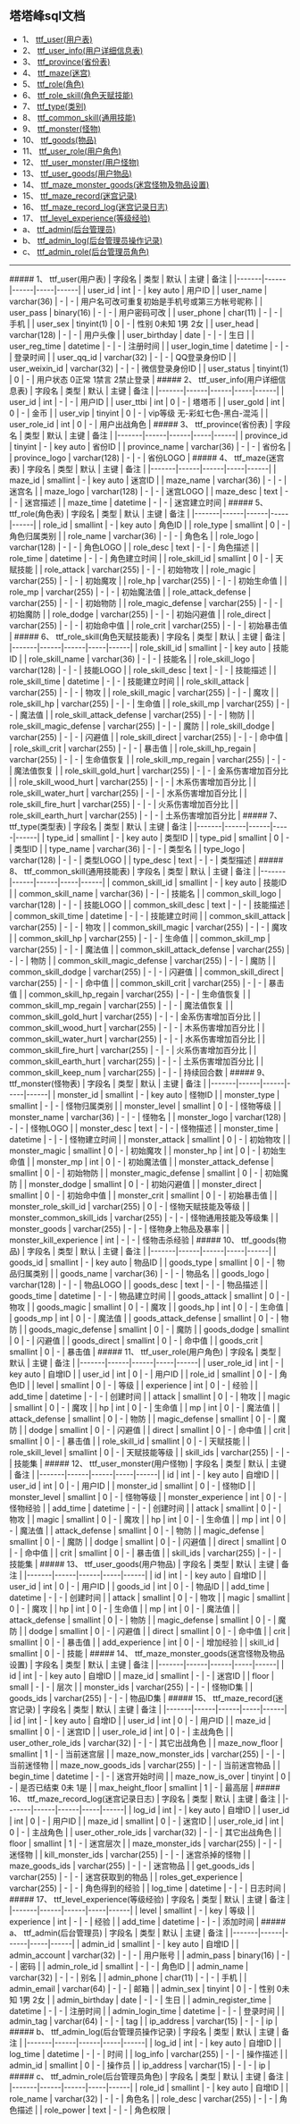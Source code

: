 ## 塔塔峰sql文档


* 1、 [ttf_user(用户表)](#1)
* 2、 [ttf_user_info(用户详细信息表)](#2)
* 3、 [ttf_province(省份表)](#3)
* 4、 [ttf_maze(迷宫)](#4)
* 5、 [ttf_role(角色)](#5)
* 6、 [ttf_role_skill(角色天赋技能)](#6)
* 7、 [ttf_type(类别)](#7)
* 8、 [ttf_common_skill(通用技能)](#8)
* 9、 [ttf_monster(怪物)](#9)
* 10、 [ttf_goods(物品)](#10)
* 11、 [ttf_user_role(用户角色)](#11)
* 12、 [ttf_user_monster(用户怪物)](#12)
* 13、 [ttf_user_goods(用户物品)](#13)
* 14、 [ttf_maze_monster_goods(迷宫怪物及物品设置)](#14)
* 15、 [ttf_maze_record(迷宫记录)](#15)
* 16、 [ttf_maze_record_log(迷宫记录日志)](#16)
* 17、 [ttf_level_experience(等级经验)](#17)
* a、 [ttf_admin(后台管理员)](#a)
* b、 [ttf_admin_log(后台管理员操作记录)](#b)
* c、 [ttf_admin_role(后台管理员角色)](#c)


-----------------
<span id="1"/>
##### 1、 ttf_user(用户表)
| 字段名 | 类型 | 默认 | 主键 | 备注 |
|-------|------|------|-----|------|
| user_id | int | - | key auto | 用户ID |
| user_name | varchar(36) | - | - | 用户名可改可重复初始是手机号或第三方帐号昵称 |
| user_pass | binary(16) | - | - | 用户密码可改 |
| user_phone | char(11) | - | - | 手机 |
| user_sex | tinyint(1) | 0 | - | 性别 0未知 1男 2女 |
| user_head | varchar(128) | - | - | 用户头像 |
| user_birthday | date | - | - | 生日 |
| user_reg_time | datetime | - | - | 注册时间 |
| user_login_time | datetime | - | - | 登录时间 |
| user_qq_id | varchar(32) | - | - | QQ登录身份ID |
| user_weixin_id | varchar(32) | - | - | 微信登录身份ID |
| user_status | tinyint(1) | 0 | - | 用户状态 0正常 1禁言 2禁止登录 |


<span id="2"/>
##### 2、 ttf_user_info(用户详细信息表)
| 字段名 | 类型 | 默认 | 主键 | 备注 |
|-------|------|------|-----|------|
| user_id | int | - | - | 用户ID |
| user_ttbi | int | 0 | - | 塔塔币 |
| user_gold | int | 0 | - | 金币 |
| user_vip | tinyint | 0 | - | vip等级 无-彩虹七色-黑白-混沌 |
| user_role_id | int | 0 | - | 用户出战角色 |


<span id="3"/>
##### 3、 ttf_province(省份表)
| 字段名 | 类型 | 默认 | 主键 | 备注 |
|-------|------|------|-----|------|
| province_id | tinyint | - | key auto | 省份ID |
| province_name | varchar(36) | - | - | 省份名 |
| province_logo | varchar(128) | - | - | 省份LOGO |


<span id="4"/>
##### 4、 ttf_maze(迷宫表)
| 字段名 | 类型 | 默认 | 主键 | 备注 |
|-------|------|------|-----|------|
| maze_id | smallint | - | key auto | 迷宫ID |
| maze_name | varchar(36) | - | - | 迷宫名 |
| maze_logo | varchar(128) | - | - | 迷宫LOGO |
| maze_desc | text | - | - | 迷宫描述 |
| maze_time | datetime | - | - | 迷宫建立时间 |


<span id="5"/>
##### 5、 ttf_role(角色表)
| 字段名 | 类型 | 默认 | 主键 | 备注 |
|-------|------|------|-----|------|
| role_id | smallint | - | key auto | 角色ID |
| role_type | smallint | 0 | - | 角色归属类别 |
| role_name | varchar(36) | - | - | 角色名 |
| role_logo | varchar(128) | - | - | 角色LOGO |
| role_desc | text | - | - | 角色描述 |
| role_time | datetime | - | - | 角色建立时间 |
| role_skill_id | smallint | 0 | - | 天赋技能 |
| role_attack | varchar(255) | - | - | 初始物攻 |
| role_magic | varchar(255) | - | - | 初始魔攻 |
| role_hp | varchar(255) | - | - | 初始生命值 |
| role_mp | varchar(255) | - | - | 初始魔法值 |
| role_attack_defense | varchar(255) | - | - | 初始物防 |
| role_magic_defense | varchar(255) | - | - | 初始魔防 |
| role_dodge | varchar(255) | - | - | 初始闪避值 |
| role_direct | varchar(255) | - | - | 初始命中值 |
| role_crit | varchar(255) | - | - | 初始暴击值 |



<span id="6"/>
##### 6、 ttf_role_skill(角色天赋技能表)
| 字段名 | 类型 | 默认 | 主键 | 备注 |
|-------|------|------|-----|------|
| role_skill_id | smallint | - | key auto | 技能ID |
| role_skill_name | varchar(36) | - | - | 技能名 |
| role_skill_logo | varchar(128) | - | - | 技能LOGO |
| role_skill_desc | text | - | - | 技能描述 |
| role_skill_time | datetime | - | - | 技能建立时间 |
| role_skill_attack | varchar(255) | - | - | 物攻 |
| role_skill_magic | varchar(255) | - | - | 魔攻 |
| role_skill_hp | varchar(255) | - | - | 生命值 |
| role_skill_mp | varchar(255) | - | - | 魔法值 |
| role_skill_attack_defense | varchar(255) | - | - | 物防 |
| role_skill_magic_defense | varchar(255) | - | - | 魔防 |
| role_skill_dodge | varchar(255) | - | - | 闪避值 |
| role_skill_direct | varchar(255) | - | - | 命中值 |
| role_skill_crit | varchar(255) | - | - | 暴击值 |
| role_skill_hp_regain | varchar(255) | - | - | 生命值恢复 |
| role_skill_mp_regain | varchar(255) | - | - | 魔法值恢复 |
| role_skill_gold_hurt | varchar(255) | - | - | 金系伤害增加百分比 |
| role_skill_wood_hurt | varchar(255) | - | - | 木系伤害增加百分比 |
| role_skill_water_hurt | varchar(255) | - | - | 水系伤害增加百分比 |
| role_skill_fire_hurt | varchar(255) | - | - | 火系伤害增加百分比 |
| role_skill_earth_hurt | varchar(255) | - | - | 土系伤害增加百分比 |


<span id="7"/>
##### 7、 ttf_type(类型表)
| 字段名 | 类型 | 默认 | 主键 | 备注 |
|-------|------|------|-----|------|
| type_id | smallint | - | key auto | 类型ID |
| type_pid | smallint | 0 | - | 类型ID |
| type_name | varchar(36) | - | - | 类型名 |
| type_logo | varchar(128) | - | - | 类型LOGO |
| type_desc | text | - | - | 类型描述 |


<span id="8"/>
##### 8、 ttf_common_skill(通用技能表)
| 字段名 | 类型 | 默认 | 主键 | 备注 |
|-------|------|------|-----|------|
| common_skill_id | smallint | - | key auto | 技能ID |
| common_skill_name | varchar(36) | - | - | 技能名 |
| common_skill_logo | varchar(128) | - | - | 技能LOGO |
| common_skill_desc | text | - | - | 技能描述 |
| common_skill_time | datetime | - | - | 技能建立时间 |
| common_skill_attack | varchar(255) | - | - | 物攻 |
| common_skill_magic | varchar(255) | - | - | 魔攻 |
| common_skill_hp | varchar(255) | - | - | 生命值 |
| common_skill_mp | varchar(255) | - | - | 魔法值 |
| common_skill_attack_defense | varchar(255) | - | - | 物防 |
| common_skill_magic_defense | varchar(255) | - | - | 魔防 |
| common_skill_dodge | varchar(255) | - | - | 闪避值 |
| common_skill_direct | varchar(255) | - | - | 命中值 |
| common_skill_crit | varchar(255) | - | - | 暴击值 |
| common_skill_hp_regain | varchar(255) | - | - | 生命值恢复 |
| common_skill_mp_regain | varchar(255) | - | - | 魔法值恢复 |
| common_skill_gold_hurt | varchar(255) | - | - | 金系伤害增加百分比 |
| common_skill_wood_hurt | varchar(255) | - | - | 木系伤害增加百分比 |
| common_skill_water_hurt | varchar(255) | - | - | 水系伤害增加百分比 |
| common_skill_fire_hurt | varchar(255) | - | - | 火系伤害增加百分比 |
| common_skill_earth_hurt | varchar(255) | - | - | 土系伤害增加百分比 |
| common_skill_keep_num | varchar(255) | - | - | 持续回合数 |


<span id="9"/>
##### 9、 ttf_monster(怪物表)
| 字段名 | 类型 | 默认 | 主键 | 备注 |
|-------|------|------|-----|------|
| monster_id | smallint | - | key auto | 怪物ID |
| monster_type | smallint | - | - | 怪物归属类别 |
| monster_level | smallint | 0 | - | 怪物等级 |
| monster_name | varchar(36) | - | - | 怪物名 |
| monster_logo | varchar(128) | - | - | 怪物LOGO |
| monster_desc | text | - | - | 怪物描述 |
| monster_time | datetime | - | - | 怪物建立时间 |
| monster_attack | smallint | 0 | - | 初始物攻 |
| monster_magic | smallint | 0 | - | 初始魔攻 |
| monster_hp | int | 0 | - | 初始生命值 |
| monster_mp | int | 0 | - | 初始魔法值 |
| monster_attack_defense | smallint | 0 | - | 初始物防 |
| monster_magic_defense | smallint | 0 | - | 初始魔防 |
| monster_dodge | smallint | 0 | - | 初始闪避值 |
| monster_direct | smallint | 0 | - | 初始命中值 |
| monster_crit | smallint | 0 | - | 初始暴击值 |
| monster_role_skill_id | varchar(255) | 0 | - | 怪物天赋技能及等级 |
| monster_common_skill_ids | varchar(255) | - | - | 怪物通用技能及等级集 |
| monster_goods | varchar(255) | - | - | 怪物身上物品及暴率 |
| monster_kill_experience | int | - | - | 怪物击杀经验 |


<span id="10"/>
##### 10、 ttf_goods(物品)
| 字段名 | 类型 | 默认 | 主键 | 备注 |
|-------|------|------|-----|------|
| goods_id | smallint | - | key auto | 物品ID |
| goods_type | smallint | 0 | - | 物品归属类别 |
| goods_name | varchar(36) | - | - | 物品名 |
| goods_logo | varchar(128) | - | - | 物品LOGO |
| goods_desc | text | - | - | 物品描述 |
| goods_time | datetime | - | - | 物品建立时间 |
| goods_attack | smallint | 0 | - | 物攻 |
| goods_magic | smallint | 0 | - | 魔攻 |
| goods_hp | int | 0 | - | 生命值 |
| goods_mp | int | 0 | - | 魔法值 |
| goods_attack_defense | smallint | 0 | - | 物防 |
| goods_magic_defense | smallint | 0 | - | 魔防 |
| goods_dodge | smallint | 0 | - | 闪避值 |
| goods_direct | smallint | 0 | - | 命中值 |
| goods_crit | smallint | 0 | - | 暴击值 |


<span id="11"/>
##### 11、 ttf_user_role(用户角色)
| 字段名 | 类型 | 默认 | 主键 | 备注 |
|-------|------|------|-----|------|
| user_role_id | int | - | key auto | 自增ID |
| user_id | int | 0 | - | 用户ID |
| role_id | smallint | 0 | - | 角色ID |
| level | smallint | 0 | - | 等级 |
| experience | int | 0 | - | 经验 |
| add_time | datetime | - | - | 创建时间 |
| attack | smallint | 0 | - | 物攻 |
| magic | smallint | 0 | - | 魔攻 |
| hp | int | 0 | - | 生命值 |
| mp | int | 0 | - | 魔法值 |
| attack_defense | smallint | 0 | - | 物防 |
| magic_defense | smallint | 0 | - | 魔防 |
| dodge | smallint | 0 | - | 闪避值 |
| direct | smallint | 0 | - | 命中值 |
| crit | smallint | 0 | - | 暴击值 |
| role_skill_id | smallint | 0 | - | 天赋技能 |
| role_skill_level | smallint | 0 | - | 天赋技能等级 |
| skill_ids | varchar(255) | - | - | 技能集 |


<span id="12"/>
##### 12、 ttf_user_monster(用户怪物)
| 字段名 | 类型 | 默认 | 主键 | 备注 |
|-------|------|------|-----|------|
| id | int | - | key auto | 自增ID |
| user_id | int | 0 | - | 用户ID |
| monster_id | smallint | 0 | - | 怪物ID |
| monster_level | smallint | 0 | - | 怪物等级 |
| monster_experience | int | 0 | - | 怪物经验 |
| add_time | datetime | - | - | 创建时间 |
| attack | smallint | 0 | - | 物攻 |
| magic | smallint | 0 | - | 魔攻 |
| hp | int | 0 | - | 生命值 |
| mp | int | 0 | - | 魔法值 |
| attack_defense | smallint | 0 | - | 物防 |
| magic_defense | smallint | 0 | - | 魔防 |
| dodge | smallint | 0 | - | 闪避值 |
| direct | smallint | 0 | - | 命中值 |
| crit | smallint | 0 | - | 暴击值 |
| skill_ids | varchar(255) | - | - | 技能集 |


<span id="13"/>
##### 13、 ttf_user_goods(用户物品)
| 字段名 | 类型 | 默认 | 主键 | 备注 |
|-------|------|------|-----|------|
| id | int | - | key auto | 自增ID |
| user_id | int | 0 | - | 用户ID |
| goods_id | int | 0 | - | 物品ID |
| add_time | datetime | - | - | 创建时间 |
| attack | smallint | 0 | - | 物攻 |
| magic | smallint | 0 | - | 魔攻 |
| hp | int | 0 | - | 生命值 |
| mp | int | 0 | - | 魔法值 |
| attack_defense | smallint | 0 | - | 物防 |
| magic_defense | smallint | 0 | - | 魔防 |
| dodge | smallint | 0 | - | 闪避值 |
| direct | smallint | 0 | - | 命中值 |
| crit | smallint | 0 | - | 暴击值 |
| add_experience | int | 0 | - | 增加经验 |
| skill_id | smallint | 0 | - | 技能 |


<span id="14"/>
##### 14、 ttf_maze_monster_goods(迷宫怪物及物品设置)
| 字段名 | 类型 | 默认 | 主键 | 备注 |
|-------|------|------|-----|------|
| id | int | - | key auto | 自增ID |
| maze_id | smallint | - | - | 迷宫ID |
| floor | small | - | - | 层次 |
| monster_ids | varchar(255) | - | - | 怪物ID集 |
| goods_ids | varchar(255) | - | - | 物品ID集 |


<span id="15"/>
##### 15、 ttf_maze_record(迷宫记录)
| 字段名 | 类型 | 默认 | 主键 | 备注 |
|-------|------|------|-----|------|
| id | int | - | key auto | 自增ID |
| user_id | int | 0 | - | 用户ID |
| maze_id | smallint | 0 | - | 迷宫ID |
| user_role_id | int | 0 | - | 主战角色 |
| user_other_role_ids | varchar(32) | - | - | 其它出战角色 |
| maze_now_floor | smallint | 1 | - | 当前迷宫层 |
| maze_now_monster_ids | varchar(255) | - | - | 当前迷怪物 |
| maze_now_goods_ids | varchar(255) | - | - | 当前迷宫物品 |
| begin_time | datetime | - | - | 迷宫开始时间 |
| maze_now_is_over | tinyint | 0 | - | 是否已结束 0未 1是 |
| max_height_floor | smallint | 1 | - | 最高层 |


<span id="16"/>
##### 16、 ttf_maze_record_log(迷宫记录日志)
| 字段名 | 类型 | 默认 | 主键 | 备注 |
|-------|------|------|-----|------|
| log_id | int | - | key auto | 自增ID |
| user_id | int | 0 | - | 用户ID |
| maze_id | smallint | 0 | - | 迷宫ID |
| user_role_id | int | 0 | - | 主战角色 |
| user_other_role_ids | varchar(32) | - | - | 其它出战角色 |
| floor | smallint | 1 | - | 迷宫层次 |
| maze_monster_ids | varchar(255) | - | - | 迷怪物 |
| kill_monster_ids | varchar(255) | - | - | 迷宫杀掉的怪物 |
| maze_goods_ids | varchar(255) | - | - | 迷宫物品 |
| get_goods_ids | varchar(255) | - | - | 迷宫获取到的物品 |
| roles_get_experience | varchar(255) | - | - | 角色得到的经验 |
| log_time | datetime | - | - | 日志时间 |


<span id="17"/>
##### 17、 ttf_level_experience(等级经验)
| 字段名 | 类型 | 默认 | 主键 | 备注 |
|-------|------|------|-----|------|
| level | smallint | - | key | 等级 |
| experience | int | - | - | 经验 |
| add_time | datetime | - | - | 添加时间 |


<span id="a"/>
##### a、 ttf_admin(后台管理员)
| 字段名 | 类型 | 默认 | 主键 | 备注 |
|-------|------|------|-----|------|
| admin_id | smallint | - | key auto | 自增ID |
| admin_account | varchar(32) | - | - | 用户账号 |
| admin_pass | binary(16) | - | - | 密码 |
| admin_role_id | smallint | - | - | 角色ID |
| admin_name | varchar(32) | - | - | 别名 |
| admin_phone | char(11) | - | - | 手机 |
| admin_email | varchar(64) | - | - | 邮箱 |
| admin_sex | tinyint | 0 | - | 性别 0未知 1男 2女 |
| admin_birthday | date | - | - | 生日 |
| admin_register_time | datetime | - | - | 注册时间 |
| admin_login_time | datetime | - | - | 登录时间 |
| admin_tag | varchar(64) | - | - | tag |
| ip_address | varchar(15) | - | - | ip |


<span id="b"/>
##### b、 ttf_admin_log(后台管理员操作记录)
| 字段名 | 类型 | 默认 | 主键 | 备注 |
|-------|------|------|-----|------|
| log_id | int | - | key auto | 自增ID |
| log_time | datetime | - | - | 时间 |
| log_info | varchar(255) | - | - | 操作描述 |
| admin_id | smallint | 0 | - | 操作员 |
| ip_address | varchar(15) | - | - | ip |


<span id="c"/>
##### c、 ttf_admin_role(后台管理员角色)
| 字段名 | 类型 | 默认 | 主键 | 备注 |
|-------|------|------|-----|------|
| role_id | smallint | - | key auto | 自增ID |
| role_name | varchar(32) | - | - | 角色名 |
| role_desc | varchar(255) | - | - | 角色描述 |
| role_power | text | - | - | 角色权限 |
